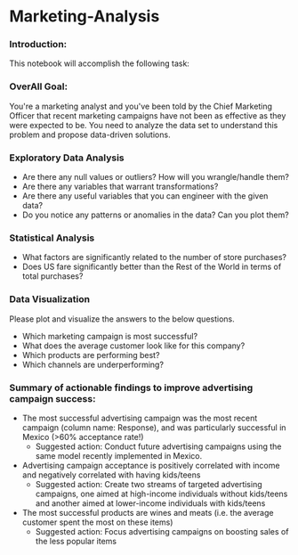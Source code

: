 # Marketing-Analysis
### Introduction:
   This notebook will accomplish the following task:
   
### OverAll Goal:
   You're a marketing analyst and you've been told by the Chief Marketing Officer that recent marketing campaigns have not been as effective as they were expected to be. You need to analyze the data set to understand this problem and propose data-driven solutions.
### Exploratory Data Analysis
   - Are there any null values or outliers? How will you wrangle/handle them?
   - Are there any variables that warrant transformations?
   - Are there any useful variables that you can engineer with the given data?
   - Do you notice any patterns or anomalies in the data? Can you plot them?
   
   
### Statistical Analysis
   - What factors are significantly related to the number of store purchases?
   - Does US fare significantly better than the Rest of the World in terms of total purchases?
   
   
### Data Visualization

Please plot and visualize the answers to the below questions.

   - Which marketing campaign is most successful?
   - What does the average customer look like for this company?
   - Which products are performing best?
   - Which channels are underperforming?
   
 ### Summary of actionable findings to improve advertising campaign success:

   - The most successful advertising campaign was the most recent campaign (column name: Response), and was particularly successful in Mexico (>60% acceptance rate!)</br>
      - Suggested action: Conduct future advertising campaigns using the same model recently implemented in Mexico.
   - Advertising campaign acceptance is positively correlated with income and negatively correlated with having kids/teens</br>
       - Suggested action: Create two streams of targeted advertising campaigns, one aimed at high-income individuals without kids/teens and another aimed at lower-income individuals with kids/teens</br>
   - The most successful products are wines and meats (i.e. the average customer spent the most on these items)
       - Suggested action: Focus advertising campaigns on boosting sales of the less popular items
